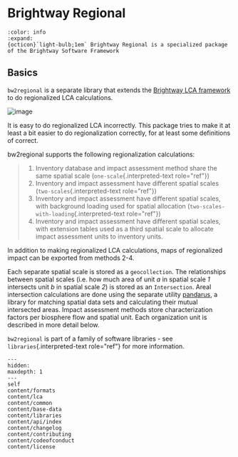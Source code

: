 # Brightway Regional

```{button-link} https://docs.brightway.dev
:color: info
:expand:
{octicon}`light-bulb;1em` Brightway Regional is a specialized package of the Brightway Software Framework
```

## Basics

`bw2regional` is a separate library that extends the [Brightway LCA
framework](https://brightway.dev) to do regionalized LCA calculations.

![image](_images/mnglr.png)

It is easy to do regionalized LCA incorrectly. This package tries to
make it at least a bit easier to do regionalization correctly, for at
least some definitions of correct.

bw2regional supports the following regionalization calculations:

> 1.  Inventory database and impact assessment method share the same
>     spatial scale (`one-scale`{.interpreted-text role="ref"})
> 2.  Inventory and impact assessment have different spatial scales
>     (`two-scales`{.interpreted-text role="ref"})
> 3.  Inventory and impact assessment have different spatial scales,
>     with background loading used for spatial allocation
>     (`two-scales-with-loading`{.interpreted-text role="ref"})
> 4.  Inventory and impact assessment have different spatial scales,
>     with extension tables used as a third spatial scale to allocate
>     impact assessment units to inventory units.

In addition to making regionalized LCA calculations, maps of
regionalized impact can be exported from methods 2-4.

Each separate spatial scale is stored as a `geocollection`. The
relationships between spatial scales (i.e. how much area of unit *a* in
spatial scale *1* intersects unit *b* in spatial scale *2*) is stored as
an `Intersection`. Areal intersection calculations are done using the
separate utility [pandarus](https://github.com/cmutel/pandarus), a
library for matching spatial data sets and calculating their mutual
intersected areas. Impact assessment methods store characterization
factors per biosphere flow and spatial unit. Each organization unit is
described in more detail below.

`bw2regional` is part of a family of software libraries - see
`libraries`{.interpreted-text role="ref"} for more information.

```{toctree}
---
hidden:
maxdepth: 1
---
self
content/formats
content/lca
content/common
content/base-data
content/libraries
content/api/index
content/changelog
content/contributing
content/codeofconduct
content/license
```